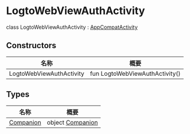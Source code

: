# LogtoWebViewAuthActivity


class LogtoWebViewAuthActivity : [AppCompatActivity](https://developer.android.com/reference/kotlin/androidx/appcompat/app/AppCompatActivity.html)

## Constructors

| 名称 | 概要 |
|---|---|
| LogtoWebViewAuthActivity | fun LogtoWebViewAuthActivity() |

## Types

| 名称 | 概要 |
|---|---|
| [Companion](-companion/index.md) | object [Companion](-companion/index.md) |
